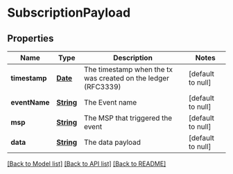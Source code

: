 # SubscriptionPayload
## Properties

Name | Type | Description | Notes
------------ | ------------- | ------------- | -------------
**timestamp** | [**Date**](DateTime.md) | The timestamp when the tx was created on the ledger (RFC3339) | [default to null]
**eventName** | [**String**](string.md) | The Event name | [default to null]
**msp** | [**String**](string.md) | The MSP that triggered the event | [default to null]
**data** | [**String**](string.md) | The data payload | [default to null]

[[Back to Model list]](../README.md#documentation-for-models) [[Back to API list]](../README.md#documentation-for-api-endpoints) [[Back to README]](../README.md)

